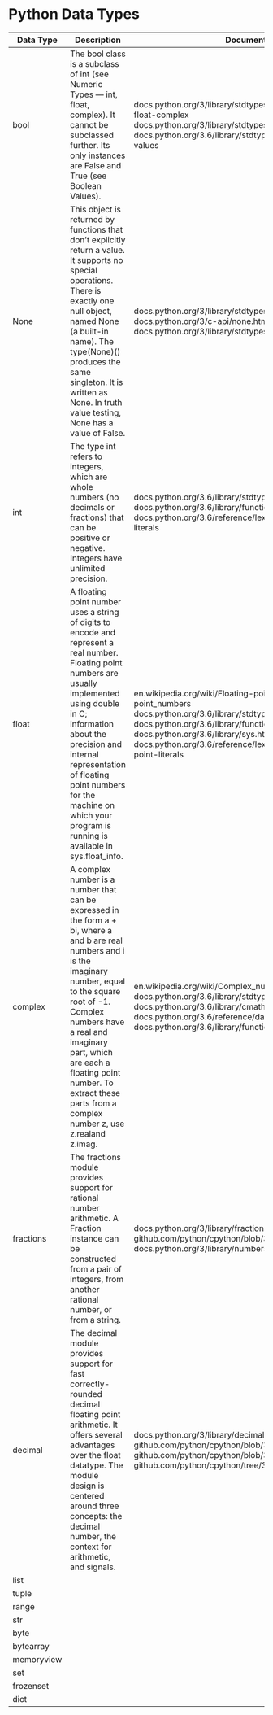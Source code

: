 # Python Data Types

| Data Type  | Description                                                                                                                                                                                                                                                                                                                        | Documentation                                                                                                                                                                                                                                                                                                  |
|------------|------------------------------------------------------------------------------------------------------------------------------------------------------------------------------------------------------------------------------------------------------------------------------------------------------------------------------------|----------------------------------------------------------------------------------------------------------------------------------------------------------------------------------------------------------------------------------------------------------------------------------------------------------------|
| bool       | The bool class is a subclass of int (see Numeric Types — int, float, complex). It cannot be subclassed further. Its only instances are False and True (see Boolean Values).                                                                                                                                                        |  docs.python.org/3/library/stdtypes.html#numeric-types-int-float-complex  docs.python.org/3/library/stdtypes.html#boolean-values  docs.python.org/3.6/library/stdtypes.html#bltin-boolean-values                                                                                                                   |
| None       | This object is returned by functions that don’t explicitly return a value. It supports no special operations. There is exactly one null object, named None (a built-in name). The type(None)() produces the same singleton. It is written as None. In truth value testing, None has a value of False.                              | docs.python.org/3/library/stdtypes.html#the-null-object docs.python.org/3/c-api/none.html docs.python.org/3/library/stdtypes.html#truth-value-testing                                                                                                                                                          |
| int        | The type int refers to integers, which are whole numbers (no decimals or fractions) that can be positive or negative. Integers have unlimited precision.                                                                                                                                                                           | docs.python.org/3.6/library/stdtypes.html#typesnumeric docs.python.org/3.6/library/functions.html#int docs.python.org/3.6/reference/lexical_analysis.html#integer-literals                                                                                                                                     |
| float      | A floating point number uses a string of digits to encode and represent a real number. Floating point numbers are usually implemented using double in C; information about the precision and internal representation of floating point numbers for the machine on which your program is running is available in sys.float_info.    | en.wikipedia.org/wiki/Floating-point_arithmetic#Floating-point_numbers docs.python.org/3.6/library/stdtypes.html#typesnumeric docs.python.org/3.6/library/functions.html#float docs.python.org/3.6/library/sys.html#sys.float_info docs.python.org/3.6/reference/lexical_analysis.html#floating-point-literals |
| complex    | A complex number is a number that can be expressed in the form a + bi, where a and b are real numbers and i is the imaginary number, equal to the square root of -1. Complex numbers have a real and imaginary part, which are each a floating point number. To extract these parts from a complex number z, use z.realand z.imag. | en.wikipedia.org/wiki/Complex_number docs.python.org/3.6/library/stdtypes.html#typesnumeric docs.python.org/3.6/library/cmath.html docs.python.org/3.6/reference/datamodel.html#object.complex docs.python.org/3.6/library/functions.html#complex                                                              |
| fractions  | The fractions module provides support for rational number arithmetic. A Fraction instance can be constructed from a pair of integers, from another rational number, or from a string.                                                                                                                                              | docs.python.org/3/library/fractions.html github.com/python/cpython/blob/3.6/Lib/fractions.py docs.python.org/3/library/numbers.html#numbers.Rational                                                                                                                                                           |
| decimal    | The decimal module provides support for fast correctly-rounded decimal floating point arithmetic. It offers several advantages over the float datatype. The module design is centered around three concepts: the decimal number, the context for arithmetic, and signals.                                                          | docs.python.org/3/library/decimal.html github.com/python/cpython/blob/3.6/Lib/decimal.py github.com/python/cpython/blob/3.6/Lib/_pydecimal.py github.com/python/cpython/tree/3.6/Modules/_decimal                                                                                                              |
| list       |                                                                                                                                                                                                                                                                                                                                    |                                                                                                                                                                                                                                                                                                                |
| tuple      |                                                                                                                                                                                                                                                                                                                                    |                                                                                                                                                                                                                                                                                                                |
| range      |                                                                                                                                                                                                                                                                                                                                    |                                                                                                                                                                                                                                                                                                                |
| str        |                                                                                                                                                                                                                                                                                                                                    |                                                                                                                                                                                                                                                                                                                |
| byte       |                                                                                                                                                                                                                                                                                                                                    |                                                                                                                                                                                                                                                                                                                |
| bytearray  |                                                                                                                                                                                                                                                                                                                                    |                                                                                                                                                                                                                                                                                                                |
| memoryview |                                                                                                                                                                                                                                                                                                                                    |                                                                                                                                                                                                                                                                                                                |
| set        |                                                                                                                                                                                                                                                                                                                                    |                                                                                                                                                                                                                                                                                                                |
| frozenset  |                                                                                                                                                                                                                                                                                                                                    |                                                                                                                                                                                                                                                                                                                |
| dict       |                                                                                                                                                                                                                                                                                                                                    |                                                                                                                                                                                                                                                                                                                |
